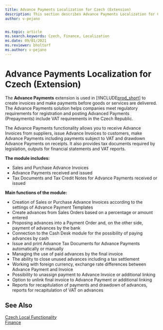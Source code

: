 ```yaml
---
title: Advance Payments Localization for Czech (Extension) 
description: This section describes Advance Payments Localization for Czech extension functionality.
author: v-pejano


ms.topic: article
ms.search.keywords: Czech, Finance, Localization
ms.date: 09/01/2021
ms.reviewer: bholtorf
ms.author: v-pejano
---
```


# Advance Payments Localization for Czech (Extension)

The **Advance Payments** extension is used in [!INCLUDE[prod_short](../../includes/prod_short.md)] to create invoices and make payments before goods or services are delivered. The Advance Payments solution helps companies meet regulatory requirements for registration and posting Advanced Payments (Prepayments) include VAT requirements in the Czech Republic.

The Advance Payments functionality allows you to receive Advance Invoices from suppliers, issue Advance Invoices to customers, make Advance Payments including payments subject to VAT and drawdown Advance Payments on receipts. It also provides tax documents required by legislation, outputs for financial statements and VAT reports.

**The module includes:**

- Sales and Purchase Advance Invoices
- Advance Payments received and issued
- Tax Documents and Tax Credit Notes for Advance Payments received or issued

**Main functions of the module:**

- Creation of Sales or Purchase Advance Invoices according to the settings of Advance Payment Templates
- Create advances from Sales Orders based on a percentage or amount entered
- Proposing advances into a Payment Order and, on the other side, payment of advances by the bank
- Connection to the  Cash Desk module for the possibility of paying advances by cash
- Issue and print Advance Tax Documents for Advance Payments automatically or manually
- Managing the use of paid advances by the final invoice
- The ability to close unused advances including a tax settlement
- Working with foreign currency, exchange rate differences between Advance Payment and Invoice
- Possibility to unassign payment to Advance Invoice or additional linking
- Option to unlink final invoice to Advance Payment or additional linking
- Reports for recapitulation of payments and drawdown of advances, reports for recapitulation of VAT on advances

## See Also

[Czech Local Functionality](czech-local-functionality.md)  
[Finance](../../finance.md)

